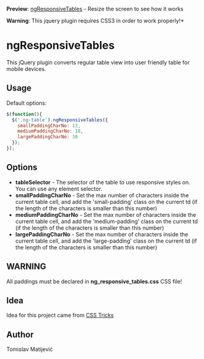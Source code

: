 **Preview**: [ngResponsiveTables](http://netgen.github.io/jquery.ngResponsiveTables) - Resize the screen to see how it works

**Warning**: This jquery plugin requires CSS3 in order to work properly!*

ngResponsiveTables
==========================

This jQuery plugin converts regular table view into user friendly table for mobile devices.

## Usage ##

Default options:

```javascript
$(function(){
  $('.ng-table').ngResponsiveTables({
    smallPaddingCharNo: 13,
    mediumPaddingCharNo: 18,
    largePaddingCharNo: 30
  });
});
```

## Options ##

* __tableSelector__ - The selector of the table to use responsive styles on. You can use any element selector.
* __smallPaddingCharNo__ - Set the max number of characters inside the current table cell, and add the 'small-padding' class  on the current td (if the length of the characters is smaller than this number)
* __mediumPaddingCharNo__ - Set the max number of characters inside the current table cell, and add the 'medium-padding'  class on the current td (if the length of the characters is smaller than this number)
* __largePaddingCharNo__ - Set the max number of characters inside the current table cell, and add the 'large-padding' class  on the current td (if the length of the characters is smaller than this number)

## WARNING ##
All paddings must be declared in __ng_responsive_tables.css__ CSS file!

## Idea ##
Idea for this project came from [CSS Tricks](http://css-tricks.com/examples/ResponsiveTables/responsive.php)

## Author ##

Tomislav Matijević

